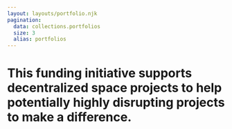 ```yaml
---
layout: layouts/portfolio.njk
pagination:
  data: collections.portfolios
  size: 3
  alias: portfolios
---
```

# This funding initiative supports <span>decentralized space</span> projects to help potentially highly <span>disrupting</span> projects <span>to make a difference.</span>
